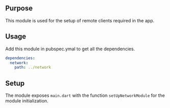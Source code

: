 ## Purpose

This module is used for the setup of remote clients required in the app.

## Usage

Add this module in pubspec.ymal to get all the dependencies.
```yaml
dependencies:
  network:
    path: ../network
```


## Setup

The module exposes ```main.dart``` with the function ```setUpNetworkModule``` for the module initialization.